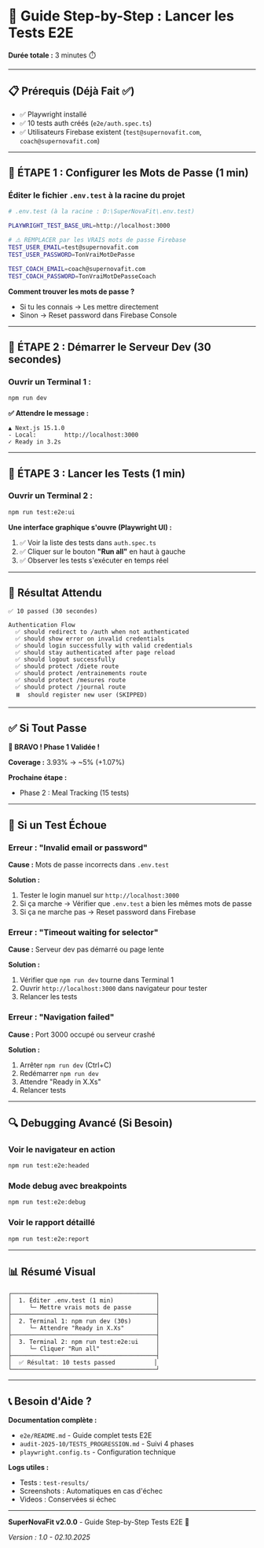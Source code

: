 # 🎯 Guide Step-by-Step : Lancer les Tests E2E

**Durée totale :** 3 minutes ⏱️

---

## 📋 Prérequis (Déjà Fait ✅)

- ✅ Playwright installé
- ✅ 10 tests auth créés (`e2e/auth.spec.ts`)
- ✅ Utilisateurs Firebase existent (`test@supernovafit.com`, `coach@supernovafit.com`)

---

## 🚀 ÉTAPE 1 : Configurer les Mots de Passe (1 min)

### Éditer le fichier `.env.test` à la racine du projet

```bash
# .env.test (à la racine : D:\SuperNovaFit\.env.test)

PLAYWRIGHT_TEST_BASE_URL=http://localhost:3000

# ⚠️ REMPLACER par les VRAIS mots de passe Firebase
TEST_USER_EMAIL=test@supernovafit.com
TEST_USER_PASSWORD=TonVraiMotDePasse

TEST_COACH_EMAIL=coach@supernovafit.com
TEST_COACH_PASSWORD=TonVraiMotDePasseCoach
```

**Comment trouver les mots de passe ?**

- Si tu les connais → Les mettre directement
- Sinon → Reset password dans Firebase Console

---

## 🚀 ÉTAPE 2 : Démarrer le Serveur Dev (30 secondes)

### Ouvrir un **Terminal 1** :

```bash
npm run dev
```

**✅ Attendre le message :**

```
▲ Next.js 15.1.0
- Local:        http://localhost:3000
✓ Ready in 3.2s
```

---

## 🚀 ÉTAPE 3 : Lancer les Tests (1 min)

### Ouvrir un **Terminal 2** :

```bash
npm run test:e2e:ui
```

**Une interface graphique s'ouvre (Playwright UI) :**

1. ✅ Voir la liste des tests dans `auth.spec.ts`
2. ✅ Cliquer sur le bouton **"Run all"** en haut à gauche
3. ✅ Observer les tests s'exécuter en temps réel

---

## 🎯 Résultat Attendu

```
✅ 10 passed (30 secondes)

Authentication Flow
  ✅ should redirect to /auth when not authenticated
  ✅ should show error on invalid credentials
  ✅ should login successfully with valid credentials
  ✅ should stay authenticated after page reload
  ✅ should logout successfully
  ✅ should protect /diete route
  ✅ should protect /entrainements route
  ✅ should protect /mesures route
  ✅ should protect /journal route
  ⏸️  should register new user (SKIPPED)
```

---

## ✅ Si Tout Passe

**🎉 BRAVO ! Phase 1 Validée !**

**Coverage :** 3.93% → ~5% (+1.07%)

**Prochaine étape :**

- Phase 2 : Meal Tracking (15 tests)

---

## 🚨 Si un Test Échoue

### Erreur : "Invalid email or password"

**Cause :** Mots de passe incorrects dans `.env.test`

**Solution :**

1. Tester le login manuel sur `http://localhost:3000`
2. Si ça marche → Vérifier que `.env.test` a bien les mêmes mots de passe
3. Si ça ne marche pas → Reset password dans Firebase

### Erreur : "Timeout waiting for selector"

**Cause :** Serveur dev pas démarré ou page lente

**Solution :**

1. Vérifier que `npm run dev` tourne dans Terminal 1
2. Ouvrir `http://localhost:3000` dans navigateur pour tester
3. Relancer les tests

### Erreur : "Navigation failed"

**Cause :** Port 3000 occupé ou serveur crashé

**Solution :**

1. Arrêter `npm run dev` (Ctrl+C)
2. Redémarrer `npm run dev`
3. Attendre "Ready in X.Xs"
4. Relancer tests

---

## 🔍 Debugging Avancé (Si Besoin)

### Voir le navigateur en action

```bash
npm run test:e2e:headed
```

### Mode debug avec breakpoints

```bash
npm run test:e2e:debug
```

### Voir le rapport détaillé

```bash
npm run test:e2e:report
```

---

## 📊 Résumé Visual

```
┌─────────────────────────────────────────┐
│  1. Éditer .env.test (1 min)            │
│     └─ Mettre vrais mots de passe       │
├─────────────────────────────────────────┤
│  2. Terminal 1: npm run dev (30s)       │
│     └─ Attendre "Ready in X.Xs"         │
├─────────────────────────────────────────┤
│  3. Terminal 2: npm run test:e2e:ui     │
│     └─ Cliquer "Run all"                │
├─────────────────────────────────────────┤
│  ✅ Résultat: 10 tests passed           │
└─────────────────────────────────────────┘
```

---

## 📞 Besoin d'Aide ?

**Documentation complète :**

- `e2e/README.md` - Guide complet tests E2E
- `audit-2025-10/TESTS_PROGRESSION.md` - Suivi 4 phases
- `playwright.config.ts` - Configuration technique

**Logs utiles :**

- Tests : `test-results/`
- Screenshots : Automatiques en cas d'échec
- Videos : Conservées si échec

---

**SuperNovaFit v2.0.0** - Guide Step-by-Step Tests E2E 🚀

_Version : 1.0 - 02.10.2025_
